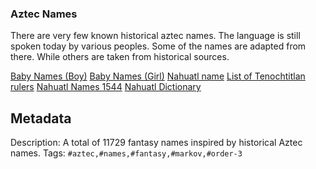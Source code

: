 ### Aztec Names
There are very few known historical aztec names. The language is still spoken today by various peoples. Some 
of the names are adapted from there. While others are taken from historical sources.

[Baby Names (Boy)](https://www.momjunction.com/baby-names/aztec/boy/)
[Baby Names (Girl)](https://www.momjunction.com/baby-names/aztec/girl/)
[Nahuatl name](https://en.wikipedia.org/wiki/Nahuatl_name)
[List of Tenochtitlan rulers](https://en.wikipedia.org/wiki/List_of_Tenochtitlan_rulers)
[Nahuatl Names 1544](https://nahuatlstudies.blogspot.com/2014/11/nahuatl-names-nahuatl-names-in-1544.html)
[Nahuatl Dictionary](https://nahuatl.uoregon.edu/themes/names-people-deities)


## Metadata

Description: A total of 11729 fantasy names inspired by historical Aztec names.
Tags: `#aztec,#names,#fantasy,#markov,#order-3`
